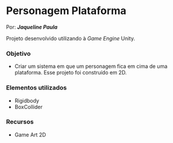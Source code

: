 # Personagem Plataforma

Por: ***Jaqueline Paula***

Projeto desenvolvido utilizando à *Game Engine* Unity.

### Objetivo
- Criar um sistema em que um personagem fica em cima de uma plataforma. Esse projeto foi construído em 2D.

### Elementos utilizados
- Rigidbody
- BoxCollider

### Recursos
- Game Art 2D
